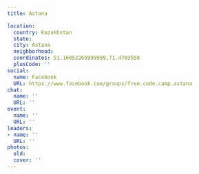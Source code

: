 ```yaml
---
title: Astana

location:
  country: Kazakhstan
  state: 
  city: Astana
  neighborhood: 
  coordinates: 51.16052269999999,71.4703558
  plusCode: ''
social:
  name: Facebook
  URL: https://www.facebook.com/groups/free.code.camp.astana
chat:
  name: ''
  URL: ''
event:
  name: ''
  URL: ''
leaders:
- name: ''
  URL: ''
photos:
  old: 
  cover: ''
---
```

